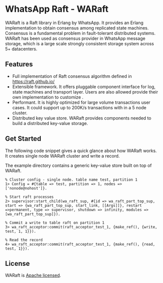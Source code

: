 # WhatsApp Raft - WARaft

WARaft is a Raft library in Erlang by WhatsApp. It provides an Erlang implementation to obtain consensus among replicated state machines. Consensus is a fundamental problem in fault-tolerant distributed systems. WARaft has been used as consensus provider in WhatsApp message storage, which is a large scale strongly consistent storage system across 5+ datacenters. 

## Features

* Full implementation of Raft consensus algorithm defined in https://raft.github.io/
* Extensible framework. It offers pluggable component interface for log, state machines and transport layer. Users are also allowed provide their own implementation to customize .
* Performant. It is highly optimized for large volume transactions user cases. It could support up to 200K/s transactions with in a 5 node cluster.
* Distributed key value store. WARaft provides components needed to build a distributed key-value storage.

## Get Started

The following code snippet gives a quick glance about how WARaft works. It creates single node WARaft cluster and write a record.

The example directory contains a generic key-value store built on top of WARaft. 

```
% Cluster config - single node. table name test, partition 1
1> Config = #{table => test, partition => 1, nodes => ['nonode@nohost']}.

% Start raft processes
2> supervisor:start_child(wa_raft_sup, #{id => wa_raft_part_top_sup, start => {wa_raft_part_top_sup, start_link, [[Args]]}, restart =>permanent, type => supervisor, shutdown => infinity, modules => [wa_raft_part_top_sup]}).

% Commit a write to table raft on partition 1
3> wa_raft_acceptor:commit(raft_acceptor_test_1, {make_ref(), {write, test, 1, 1}}).

% Read the record
4> wa_raft_acceptor:commit(raft_acceptor_test_1, {make_ref(), {read, test, 1}}).

```

## License

WARaft is [Apache licensed](./LICENSE).

